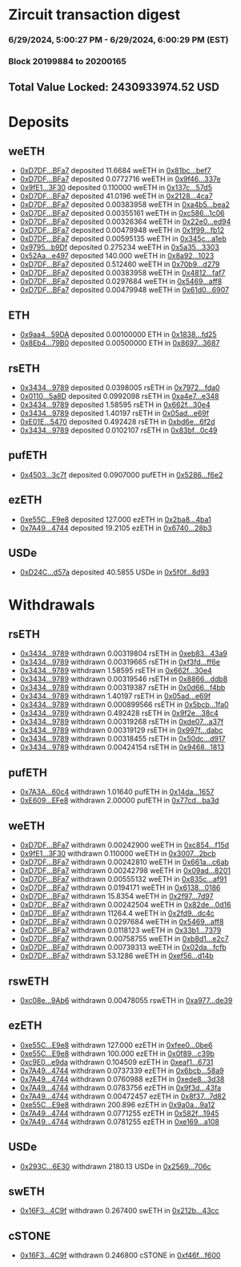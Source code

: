 # Zircuit transaction digest
### 6/29/2024, 5:00:27 PM - 6/29/2024, 6:00:29 PM (EST)
### Block 20199884 to 20200165

## Total Value Locked: 2430933974.52 USD

# Deposits
## weETH
- [0xD7DF...BFa7](https://etherscan.io/address/0xD7DF7E085214743530afF339aFC420c7c720BFa7) deposited 11.6684 weETH in [0x81bc...bef7](https://etherscan.io/tx/0xD7DF7E085214743530afF339aFC420c7c720BFa7)
- [0xD7DF...BFa7](https://etherscan.io/address/0xD7DF7E085214743530afF339aFC420c7c720BFa7) deposited 0.0772716 weETH in [0x9f46...337e](https://etherscan.io/tx/0xD7DF7E085214743530afF339aFC420c7c720BFa7)
- [0x9fE1...3F30](https://etherscan.io/address/0x9fE1381bbf84Af2BD3d1c1EE48EeD57e475f3F30) deposited 0.110000 weETH in [0x137c...57d5](https://etherscan.io/tx/0x9fE1381bbf84Af2BD3d1c1EE48EeD57e475f3F30)
- [0xD7DF...BFa7](https://etherscan.io/address/0xD7DF7E085214743530afF339aFC420c7c720BFa7) deposited 41.0196 weETH in [0x2128...4ca7](https://etherscan.io/tx/0xD7DF7E085214743530afF339aFC420c7c720BFa7)
- [0xD7DF...BFa7](https://etherscan.io/address/0xD7DF7E085214743530afF339aFC420c7c720BFa7) deposited 0.00383958 weETH in [0xa4b5...bea2](https://etherscan.io/tx/0xD7DF7E085214743530afF339aFC420c7c720BFa7)
- [0xD7DF...BFa7](https://etherscan.io/address/0xD7DF7E085214743530afF339aFC420c7c720BFa7) deposited 0.00355161 weETH in [0xc586...1c06](https://etherscan.io/tx/0xD7DF7E085214743530afF339aFC420c7c720BFa7)
- [0xD7DF...BFa7](https://etherscan.io/address/0xD7DF7E085214743530afF339aFC420c7c720BFa7) deposited 0.00326364 weETH in [0x22e0...ed94](https://etherscan.io/tx/0xD7DF7E085214743530afF339aFC420c7c720BFa7)
- [0xD7DF...BFa7](https://etherscan.io/address/0xD7DF7E085214743530afF339aFC420c7c720BFa7) deposited 0.00479948 weETH in [0x1f99...fb12](https://etherscan.io/tx/0xD7DF7E085214743530afF339aFC420c7c720BFa7)
- [0xD7DF...BFa7](https://etherscan.io/address/0xD7DF7E085214743530afF339aFC420c7c720BFa7) deposited 0.00595135 weETH in [0x345c...a1eb](https://etherscan.io/tx/0xD7DF7E085214743530afF339aFC420c7c720BFa7)
- [0x9795...b9Df](https://etherscan.io/address/0x97957Ab5D96C3bf5042bfC1e79BDcb25bFBAb9Df) deposited 0.275234 weETH in [0x5a35...3303](https://etherscan.io/tx/0x97957Ab5D96C3bf5042bfC1e79BDcb25bFBAb9Df)
- [0x52Aa...e497](https://etherscan.io/address/0x52Aa899454998Be5b000Ad077a46Bbe360F4e497) deposited 140.000 weETH in [0x8a92...1023](https://etherscan.io/tx/0x52Aa899454998Be5b000Ad077a46Bbe360F4e497)
- [0xD7DF...BFa7](https://etherscan.io/address/0xD7DF7E085214743530afF339aFC420c7c720BFa7) deposited 0.512460 weETH in [0x70b9...d279](https://etherscan.io/tx/0xD7DF7E085214743530afF339aFC420c7c720BFa7)
- [0xD7DF...BFa7](https://etherscan.io/address/0xD7DF7E085214743530afF339aFC420c7c720BFa7) deposited 0.00383958 weETH in [0x4812...faf7](https://etherscan.io/tx/0xD7DF7E085214743530afF339aFC420c7c720BFa7)
- [0xD7DF...BFa7](https://etherscan.io/address/0xD7DF7E085214743530afF339aFC420c7c720BFa7) deposited 0.0297684 weETH in [0x5469...aff8](https://etherscan.io/tx/0xD7DF7E085214743530afF339aFC420c7c720BFa7)
- [0xD7DF...BFa7](https://etherscan.io/address/0xD7DF7E085214743530afF339aFC420c7c720BFa7) deposited 0.00479948 weETH in [0x61d0...6907](https://etherscan.io/tx/0xD7DF7E085214743530afF339aFC420c7c720BFa7)
## ETH
- [0x9aa4...59DA](https://etherscan.io/address/0x9aa4B6936Ce0804DB3eB31E8406ab5628B3459DA) deposited 0.00100000 ETH in [0x1838...fd25](https://etherscan.io/tx/0x9aa4B6936Ce0804DB3eB31E8406ab5628B3459DA)
- [0x8Eb4...79B0](https://etherscan.io/address/0x8Eb42963eE25C2c8b0c21B24ecdCdb29B1DD79B0) deposited 0.00500000 ETH in [0x8697...3687](https://etherscan.io/tx/0x8Eb42963eE25C2c8b0c21B24ecdCdb29B1DD79B0)
## rsETH
- [0x3434...9789](https://etherscan.io/address/0x34349c5569e7B846c3558961552D2202760A9789) deposited 0.0398005 rsETH in [0x7972...fda0](https://etherscan.io/tx/0x34349c5569e7B846c3558961552D2202760A9789)
- [0x0110...5a8D](https://etherscan.io/address/0x01105ce43273F9B02Bd9DDcdaAE5B27778525a8D) deposited 0.0992098 rsETH in [0xa4e7...e348](https://etherscan.io/tx/0x01105ce43273F9B02Bd9DDcdaAE5B27778525a8D)
- [0x3434...9789](https://etherscan.io/address/0x34349c5569e7B846c3558961552D2202760A9789) deposited 1.58595 rsETH in [0x662f...30e4](https://etherscan.io/tx/0x34349c5569e7B846c3558961552D2202760A9789)
- [0x3434...9789](https://etherscan.io/address/0x34349c5569e7B846c3558961552D2202760A9789) deposited 1.40197 rsETH in [0x05ad...e69f](https://etherscan.io/tx/0x34349c5569e7B846c3558961552D2202760A9789)
- [0xE01E...5470](https://etherscan.io/address/0xE01E1F36eD4D31b95e85E25993718E631BE95470) deposited 0.492428 rsETH in [0xbd6e...6f2d](https://etherscan.io/tx/0xE01E1F36eD4D31b95e85E25993718E631BE95470)
- [0x3434...9789](https://etherscan.io/address/0x34349c5569e7B846c3558961552D2202760A9789) deposited 0.0102107 rsETH in [0x83bf...0c49](https://etherscan.io/tx/0x34349c5569e7B846c3558961552D2202760A9789)
## pufETH
- [0x4503...3c7f](https://etherscan.io/address/0x4503acba98C53e71D76f9130C1862Bfe57143c7f) deposited 0.0907000 pufETH in [0x5286...f6e2](https://etherscan.io/tx/0x4503acba98C53e71D76f9130C1862Bfe57143c7f)
## ezETH
- [0xe55C...E9e8](https://etherscan.io/address/0xe55C83a72ed2f9DeBBc3eDC8037f5AA82086E9e8) deposited 127.000 ezETH in [0x2ba8...4ba1](https://etherscan.io/tx/0xe55C83a72ed2f9DeBBc3eDC8037f5AA82086E9e8)
- [0x7A49...4744](https://etherscan.io/address/0x7A493Be5c2ce014cD049Bf178a1ac0Db1B434744) deposited 19.2105 ezETH in [0x6740...28b3](https://etherscan.io/tx/0x7A493Be5c2ce014cD049Bf178a1ac0Db1B434744)
## USDe
- [0xD24C...d57a](https://etherscan.io/address/0xD24Cfe2d0fa81369ca6291c28ac5426e16B6d57a) deposited 40.5855 USDe in [0x5f0f...8d93](https://etherscan.io/tx/0xD24Cfe2d0fa81369ca6291c28ac5426e16B6d57a)
# Withdrawals
## rsETH
- [0x3434...9789](https://etherscan.io/address/0x34349c5569e7B846c3558961552D2202760A9789) withdrawn 0.00319804 rsETH in [0xeb83...43a9](https://etherscan.io/tx/0x34349c5569e7B846c3558961552D2202760A9789)
- [0x3434...9789](https://etherscan.io/address/0x34349c5569e7B846c3558961552D2202760A9789) withdrawn 0.00319665 rsETH in [0xf3fd...ff6e](https://etherscan.io/tx/0x34349c5569e7B846c3558961552D2202760A9789)
- [0x3434...9789](https://etherscan.io/address/0x34349c5569e7B846c3558961552D2202760A9789) withdrawn 1.58595 rsETH in [0x662f...30e4](https://etherscan.io/tx/0x34349c5569e7B846c3558961552D2202760A9789)
- [0x3434...9789](https://etherscan.io/address/0x34349c5569e7B846c3558961552D2202760A9789) withdrawn 0.00319546 rsETH in [0x8866...ddb8](https://etherscan.io/tx/0x34349c5569e7B846c3558961552D2202760A9789)
- [0x3434...9789](https://etherscan.io/address/0x34349c5569e7B846c3558961552D2202760A9789) withdrawn 0.00319387 rsETH in [0x0d66...f4bb](https://etherscan.io/tx/0x34349c5569e7B846c3558961552D2202760A9789)
- [0x3434...9789](https://etherscan.io/address/0x34349c5569e7B846c3558961552D2202760A9789) withdrawn 1.40197 rsETH in [0x05ad...e69f](https://etherscan.io/tx/0x34349c5569e7B846c3558961552D2202760A9789)
- [0x3434...9789](https://etherscan.io/address/0x34349c5569e7B846c3558961552D2202760A9789) withdrawn 0.000899566 rsETH in [0x5bcb...1fa0](https://etherscan.io/tx/0x34349c5569e7B846c3558961552D2202760A9789)
- [0x3434...9789](https://etherscan.io/address/0x34349c5569e7B846c3558961552D2202760A9789) withdrawn 0.492428 rsETH in [0x9f2e...38c4](https://etherscan.io/tx/0x34349c5569e7B846c3558961552D2202760A9789)
- [0x3434...9789](https://etherscan.io/address/0x34349c5569e7B846c3558961552D2202760A9789) withdrawn 0.00319268 rsETH in [0xde07...a37f](https://etherscan.io/tx/0x34349c5569e7B846c3558961552D2202760A9789)
- [0x3434...9789](https://etherscan.io/address/0x34349c5569e7B846c3558961552D2202760A9789) withdrawn 0.00319129 rsETH in [0x997f...dabc](https://etherscan.io/tx/0x34349c5569e7B846c3558961552D2202760A9789)
- [0x3434...9789](https://etherscan.io/address/0x34349c5569e7B846c3558961552D2202760A9789) withdrawn 0.00318455 rsETH in [0x50dc...d917](https://etherscan.io/tx/0x34349c5569e7B846c3558961552D2202760A9789)
- [0x3434...9789](https://etherscan.io/address/0x34349c5569e7B846c3558961552D2202760A9789) withdrawn 0.00424154 rsETH in [0x9468...1813](https://etherscan.io/tx/0x34349c5569e7B846c3558961552D2202760A9789)
## pufETH
- [0x7A3A...60c4](https://etherscan.io/address/0x7A3A6FE2bDe4ae601804bBF951912E51C82060c4) withdrawn 1.01640 pufETH in [0x14da...1657](https://etherscan.io/tx/0x7A3A6FE2bDe4ae601804bBF951912E51C82060c4)
- [0xE609...EFe8](https://etherscan.io/address/0xE609549239157ff1341015308b1BFF447Ba7EFe8) withdrawn 2.00000 pufETH in [0x77cd...ba3d](https://etherscan.io/tx/0xE609549239157ff1341015308b1BFF447Ba7EFe8)
## weETH
- [0xD7DF...BFa7](https://etherscan.io/address/0xD7DF7E085214743530afF339aFC420c7c720BFa7) withdrawn 0.00242900 weETH in [0xc854...f15d](https://etherscan.io/tx/0xD7DF7E085214743530afF339aFC420c7c720BFa7)
- [0x9fE1...3F30](https://etherscan.io/address/0x9fE1381bbf84Af2BD3d1c1EE48EeD57e475f3F30) withdrawn 0.110000 weETH in [0x3007...2bcb](https://etherscan.io/tx/0x9fE1381bbf84Af2BD3d1c1EE48EeD57e475f3F30)
- [0xD7DF...BFa7](https://etherscan.io/address/0xD7DF7E085214743530afF339aFC420c7c720BFa7) withdrawn 0.00242810 weETH in [0x661a...c6ab](https://etherscan.io/tx/0xD7DF7E085214743530afF339aFC420c7c720BFa7)
- [0xD7DF...BFa7](https://etherscan.io/address/0xD7DF7E085214743530afF339aFC420c7c720BFa7) withdrawn 0.00242798 weETH in [0x09ad...8201](https://etherscan.io/tx/0xD7DF7E085214743530afF339aFC420c7c720BFa7)
- [0xD7DF...BFa7](https://etherscan.io/address/0xD7DF7E085214743530afF339aFC420c7c720BFa7) withdrawn 0.00555132 weETH in [0x835c...af91](https://etherscan.io/tx/0xD7DF7E085214743530afF339aFC420c7c720BFa7)
- [0xD7DF...BFa7](https://etherscan.io/address/0xD7DF7E085214743530afF339aFC420c7c720BFa7) withdrawn 0.0194171 weETH in [0x6138...0186](https://etherscan.io/tx/0xD7DF7E085214743530afF339aFC420c7c720BFa7)
- [0xD7DF...BFa7](https://etherscan.io/address/0xD7DF7E085214743530afF339aFC420c7c720BFa7) withdrawn 15.8354 weETH in [0x2f97...7d97](https://etherscan.io/tx/0xD7DF7E085214743530afF339aFC420c7c720BFa7)
- [0xD7DF...BFa7](https://etherscan.io/address/0xD7DF7E085214743530afF339aFC420c7c720BFa7) withdrawn 0.00242504 weETH in [0x82de...0d16](https://etherscan.io/tx/0xD7DF7E085214743530afF339aFC420c7c720BFa7)
- [0xD7DF...BFa7](https://etherscan.io/address/0xD7DF7E085214743530afF339aFC420c7c720BFa7) withdrawn 11264.4 weETH in [0x2fd9...dc4c](https://etherscan.io/tx/0xD7DF7E085214743530afF339aFC420c7c720BFa7)
- [0xD7DF...BFa7](https://etherscan.io/address/0xD7DF7E085214743530afF339aFC420c7c720BFa7) withdrawn 0.0297684 weETH in [0x5469...aff8](https://etherscan.io/tx/0xD7DF7E085214743530afF339aFC420c7c720BFa7)
- [0xD7DF...BFa7](https://etherscan.io/address/0xD7DF7E085214743530afF339aFC420c7c720BFa7) withdrawn 0.0118123 weETH in [0x33b1...7379](https://etherscan.io/tx/0xD7DF7E085214743530afF339aFC420c7c720BFa7)
- [0xD7DF...BFa7](https://etherscan.io/address/0xD7DF7E085214743530afF339aFC420c7c720BFa7) withdrawn 0.00758755 weETH in [0xb8d1...e2c7](https://etherscan.io/tx/0xD7DF7E085214743530afF339aFC420c7c720BFa7)
- [0xD7DF...BFa7](https://etherscan.io/address/0xD7DF7E085214743530afF339aFC420c7c720BFa7) withdrawn 0.00739313 weETH in [0x02da...fcfb](https://etherscan.io/tx/0xD7DF7E085214743530afF339aFC420c7c720BFa7)
- [0xD7DF...BFa7](https://etherscan.io/address/0xD7DF7E085214743530afF339aFC420c7c720BFa7) withdrawn 53.1286 weETH in [0xef56...d14b](https://etherscan.io/tx/0xD7DF7E085214743530afF339aFC420c7c720BFa7)
## rswETH
- [0xc08e...9Ab6](https://etherscan.io/address/0xc08e2D29f287A4Cd0cf93E4622F6A9679BC49Ab6) withdrawn 0.00478055 rswETH in [0xa977...de39](https://etherscan.io/tx/0xc08e2D29f287A4Cd0cf93E4622F6A9679BC49Ab6)
## ezETH
- [0xe55C...E9e8](https://etherscan.io/address/0xe55C83a72ed2f9DeBBc3eDC8037f5AA82086E9e8) withdrawn 127.000 ezETH in [0xfee0...0be6](https://etherscan.io/tx/0xe55C83a72ed2f9DeBBc3eDC8037f5AA82086E9e8)
- [0xe55C...E9e8](https://etherscan.io/address/0xe55C83a72ed2f9DeBBc3eDC8037f5AA82086E9e8) withdrawn 100.000 ezETH in [0x0f89...c39b](https://etherscan.io/tx/0xe55C83a72ed2f9DeBBc3eDC8037f5AA82086E9e8)
- [0xc9E0...e9da](https://etherscan.io/address/0xc9E0A647BfE70e13D1c376383A8818FECc35e9da) withdrawn 0.104509 ezETH in [0xeaf1...6731](https://etherscan.io/tx/0xc9E0A647BfE70e13D1c376383A8818FECc35e9da)
- [0x7A49...4744](https://etherscan.io/address/0x7A493Be5c2ce014cD049Bf178a1ac0Db1B434744) withdrawn 0.0737339 ezETH in [0x6bcb...58a9](https://etherscan.io/tx/0x7A493Be5c2ce014cD049Bf178a1ac0Db1B434744)
- [0x7A49...4744](https://etherscan.io/address/0x7A493Be5c2ce014cD049Bf178a1ac0Db1B434744) withdrawn 0.0760988 ezETH in [0xede8...3d38](https://etherscan.io/tx/0x7A493Be5c2ce014cD049Bf178a1ac0Db1B434744)
- [0x7A49...4744](https://etherscan.io/address/0x7A493Be5c2ce014cD049Bf178a1ac0Db1B434744) withdrawn 0.0783756 ezETH in [0x9f3d...43fa](https://etherscan.io/tx/0x7A493Be5c2ce014cD049Bf178a1ac0Db1B434744)
- [0x7A49...4744](https://etherscan.io/address/0x7A493Be5c2ce014cD049Bf178a1ac0Db1B434744) withdrawn 0.00472457 ezETH in [0x8f37...7d82](https://etherscan.io/tx/0x7A493Be5c2ce014cD049Bf178a1ac0Db1B434744)
- [0xe55C...E9e8](https://etherscan.io/address/0xe55C83a72ed2f9DeBBc3eDC8037f5AA82086E9e8) withdrawn 200.896 ezETH in [0x9a0a...9a12](https://etherscan.io/tx/0xe55C83a72ed2f9DeBBc3eDC8037f5AA82086E9e8)
- [0x7A49...4744](https://etherscan.io/address/0x7A493Be5c2ce014cD049Bf178a1ac0Db1B434744) withdrawn 0.0771255 ezETH in [0x582f...1945](https://etherscan.io/tx/0x7A493Be5c2ce014cD049Bf178a1ac0Db1B434744)
- [0x7A49...4744](https://etherscan.io/address/0x7A493Be5c2ce014cD049Bf178a1ac0Db1B434744) withdrawn 0.0781255 ezETH in [0xe169...a108](https://etherscan.io/tx/0x7A493Be5c2ce014cD049Bf178a1ac0Db1B434744)
## USDe
- [0x293C...6E30](https://etherscan.io/address/0x293C6937D8D82e05B01335F7B33FBA0c8e256E30) withdrawn 2180.13 USDe in [0x2569...706c](https://etherscan.io/tx/0x293C6937D8D82e05B01335F7B33FBA0c8e256E30)
## swETH
- [0x16F3...4C9f](https://etherscan.io/address/0x16F3913E3D19b8c8c7A005f946e38937D5A54C9f) withdrawn 0.267400 swETH in [0x212b...43cc](https://etherscan.io/tx/0x16F3913E3D19b8c8c7A005f946e38937D5A54C9f)
## cSTONE
- [0x16F3...4C9f](https://etherscan.io/address/0x16F3913E3D19b8c8c7A005f946e38937D5A54C9f) withdrawn 0.246800 cSTONE in [0xf46f...f600](https://etherscan.io/tx/0x16F3913E3D19b8c8c7A005f946e38937D5A54C9f)
